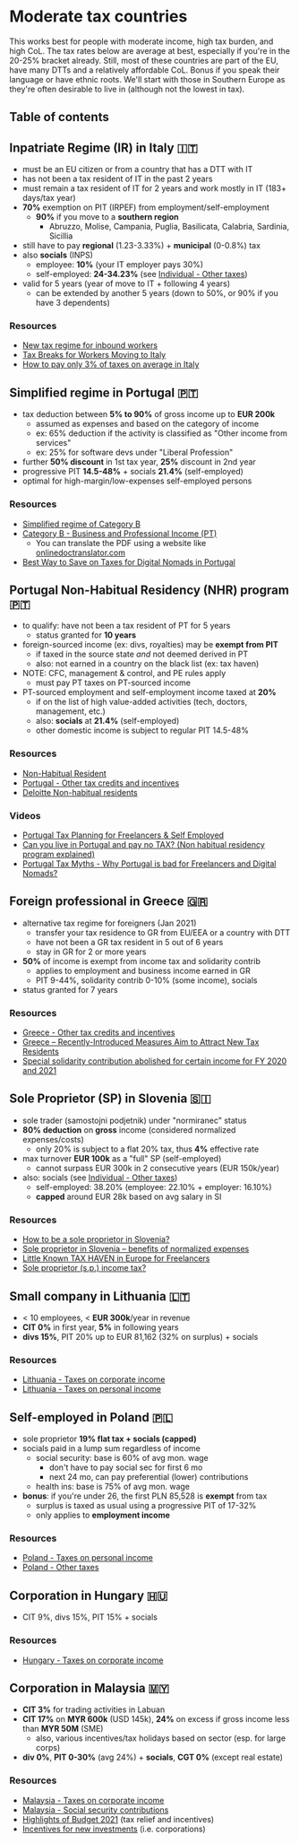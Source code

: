 # Moderate tax countries

This works best for people with moderate income, high tax burden, and high CoL. The tax rates below are average at best, especially if you're in the 20-25% bracket already. Still, most of these countries are part of the EU, have many DTTs and a relatively affordable CoL. Bonus if you speak their language or have ethnic roots. We'll start with those in Southern Europe as they're often desirable to live in (although not the lowest in tax).

## Table of contents

## Inpatriate Regime (IR) in Italy 🇮🇹

- must be an EU citizen or from a country that has a DTT with IT
- has not been a tax resident of IT in the past 2 years
- must remain a tax resident of IT for 2 years and work mostly in IT (183+ days/tax year)
- **70%** exemption on PIT (IRPEF) from employment/self-employment
  - **90%** if you move to a **southern region**
    - Abruzzo, Molise, Campania, Puglia, Basilicata, Calabria, Sardinia, Sicillia
- still have to pay **regional** (1.23-3.33%) + **municipal** (0-0.8%) tax
- also **socials** (INPS)
  - employee: **10%** (your IT employer pays 30%)
  - self-employed: **24-34.23%** (see [Individual - Other taxes](https://taxsummaries.pwc.com/italy/individual/other-taxes))
- valid for 5 years (year of move to IT + following 4 years)
  - can be extended by another 5 years (down to 50%, or 90% if you have 3 dependents)

### Resources

- [New tax regime for inbound workers](https://taxsummaries.pwc.com/italy/individual/income-determination)
- [Tax Breaks for Workers Moving to Italy](https://www.clearygottlieb.com/news-and-insights/publication-listing/tax-breaks-for-workers-moving-to-italy-new-official-guidelines-released)
- [How to pay only 3% of taxes on average in Italy](https://youtu.be/XxqULB8QSJs)

## Simplified regime in Portugal 🇵🇹

- tax deduction between **5% to 90%** of gross income up to **EUR 200k**
  - assumed as expenses and based on the category of income
  - ex: 65% deduction if the activity is classified as "Other income from services"
  - ex: 25% for software devs under "Liberal Profession"
- further **50% discount** in 1st tax year, **25%** discount in 2nd year
- progressive PIT **14.5-48%** + socials **21.4%** (self-employed)
- optimal for high-margin/low-expenses self-employed persons

### Resources

- [Simplified regime of Category B](https://www.pwc.pt/en/pwcinforfisco/tax-guide/2019/pit.html#simplified)
- [Category B - Business and Professional Income (PT)](http://www.oa.pt/upl/%7Bdd511b3d-4c0a-4f89-bbeb-dfce2f989c4c%7D.pdf)
  - You can translate the PDF using a website like [onlinedoctranslator.com](https://www.onlinedoctranslator.com/en/)
- [Best Way to Save on Taxes for Digital Nomads in Portugal](https://youtu.be/ovkDTz5tVE4)

## Portugal Non-Habitual Residency (NHR) program 🇵🇹

- to qualify: have not been a tax resident of PT for 5 years
  - status granted for **10 years**
- foreign-sourced income (ex: divs, royalties) may be **exempt from PIT**
  - if taxed in the source state _and_ not deemed derived in PT
  - also: not earned in a country on the black list (ex: tax haven)
- NOTE: CFC, management & control, and PE rules apply
  - must pay PT taxes on PT-sourced income
- PT-sourced employment and self-employment income taxed at **20%**
  - if on the list of high value-added activities (tech, doctors, management, etc.)
  - also: **socials** at **21.4%** (self-employed)
  - other domestic income is subject to regular PIT 14.5-48%

### Resources

- [Non-Habitual Resident](https://en.wikipedia.org/wiki/Non-Habitual_Resident)
- [Portugal - Other tax credits and incentives](https://taxsummaries.pwc.com/portugal/individual/other-tax-credits-and-incentives)
- [Deloitte Non-habitual residents](https://www2.deloitte.com/content/dam/Deloitte/pt/Documents/tax/NHR/Flyer_RNH2020_General.pdf)

### Videos

- [Portugal Tax Planning for Freelancers & Self Employed](https://youtu.be/wNHsNhQfzPY)
- [Can you live in Portugal and pay no TAX? (Non habitual residency program explained)](https://youtu.be/dOcz39t4Nw8)
- [Portugal Tax Myths - Why Portugal is bad for Freelancers and Digital Nomads?](https://youtu.be/9vM3KlHEJf4)

## Foreign professional in Greece 🇬🇷

- alternative tax regime for foreigners (Jan 2021)
  - transfer your tax residence to GR from EU/EEA or a country with DTT
  - have not been a GR tax resident in 5 out of 6 years
  - stay in GR for 2 or more years
- **50%** of income is exempt from income tax and solidarity contrib
  - applies to employment and business income earned in GR
  - PIT 9-44%, solidarity contrib 0-10% (some income), socials
- status granted for 7 years

### Resources

- [Greece - Other tax credits and incentives](https://taxsummaries.pwc.com/greece/individual/other-tax-credits-and-incentives)
- [Greece – Recently-Introduced Measures Aim to Attract New Tax Residents](https://home.kpmg/xx/en/home/insights/2021/01/flash-alert-2021-008.html)
- [Special solidarity contribution abolished for certain income for FY 2020 and 2021](https://www.taxathand.com/article/15649/Greece/2020/Special-solidarity-contribution-abolished-for-certain-income-for-FY-2020-and-2021)

## Sole Proprietor (SP) in Slovenia 🇸🇮

- sole trader (samostojni podjetnik) under "normiranec" status
- **80% deduction** on **gross** income (considered normalized expenses/costs)
  - only 20% is subject to a flat 20% tax, thus **4%** effective rate
- max turnover **EUR 100k** as a "full" SP (self-employed)
  - cannot surpass EUR 300k in 2 consecutive years (EUR 150k/year)
- also: socials (see [Individual - Other taxes](https://taxsummaries.pwc.com/slovenia/individual/other-taxes))
  - self-employed: 38.20% (employee: 22.10% + employer: 16.10%)
  - **capped** around EUR 28k based on avg salary in SI

### Resources

- [How to be a sole proprietor in Slovenia?](https://data.si/en/blog/sole-proprietor-slovenia-2/)
- [Sole proprietor in Slovenia – benefits of normalized expenses](https://data.si/en/blog/sole-proprietor-normalized-expenses/)
- [Little Known TAX HAVEN in Europe for Freelancers](https://youtu.be/nSRj46PkozQ)
- [Sole proprietor (s.p.) income tax?](https://www.expat.com/forum/viewtopic.php?id=762117)

## Small company in Lithuania 🇱🇹

- < 10 employees, < **EUR 300k**/year in revenue
- **CIT 0%** in first year, **5%** in following years
- **divs 15%**, PIT 20% up to EUR 81,162 (32% on surplus) + socials

### Resources

- [Lithuania - Taxes on corporate income](https://taxsummaries.pwc.com/lithuania/corporate/taxes-on-corporate-income)
- [Lithuania - Taxes on personal income](https://taxsummaries.pwc.com/lithuania/individual/taxes-on-personal-income)

## Self-employed in Poland 🇵🇱

- sole proprietor **19% flat tax + socials (capped)**
- socials paid in a lump sum regardless of income
  - social security: base is 60% of avg mon. wage
    - don't have to pay social sec for first 6 mo
    - next 24 mo, can pay preferential (lower) contributions
  - health ins: base is 75% of avg mon. wage
- **bonus**: if you're under 26, the first PLN 85,528 is **exempt** from tax
  - surplus is taxed as usual using a progressive PIT of 17-32%
  - only applies to **employment income**

### Resources

- [Poland - Taxes on personal income](https://taxsummaries.pwc.com/poland/individual/taxes-on-personal-income)
- [Poland - Other taxes](https://taxsummaries.pwc.com/poland/individual/other-taxes)

## Corporation in Hungary 🇭🇺

- CIT 9%, divs 15%, PIT 15% + socials

### Resources

- [Hungary - Taxes on corporate income](https://taxsummaries.pwc.com/hungary/corporate/taxes-on-corporate-income)

## Corporation in Malaysia 🇲🇾

- **CIT 3%** for trading activities in Labuan
- **CIT 17%** on **MYR 600k** (USD 145k), **24%** on excess if gross income less than **MYR 50M** (SME)
  - also, various incentives/tax holidays based on sector (esp. for large corps)
- **div 0%**, **PIT 0-30%** (avg 24%) + **socials**, **CGT 0%** (except real estate)

### Resources

- [Malaysia - Taxes on corporate income](https://taxsummaries.pwc.com/malaysia/corporate/taxes-on-corporate-income)
- [Malaysia - Social security contributions](https://taxsummaries.pwc.com/malaysia/individual/other-taxes)
- [Highlights of Budget 2021](https://www2.deloitte.com/content/dam/Deloitte/my/Documents/tax/my-tax-espresso-nov2020-budget2021.pdf) (tax relief and incentives)
- [Incentives for new investments](https://www.mida.gov.my/wp-content/uploads/2020/07/Chapter-2-Incentives-for-New-Investments.pdf) (i.e. corporations)
